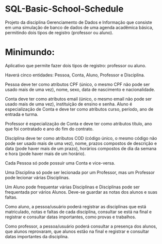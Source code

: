 # SQL-Basic-School-Schedule
Projeto da disciplina Gerenciamento de Dados e Informação que consiste em uma simulação de banco de dados de uma agenda acadêmica básica, permitindo dois tipos de registro (professor ou aluno).
# Minimundo:
Aplicativo que permite fazer dois tipos de registro: professor ou aluno. 

Haverá cinco entidades: Pessoa, Conta, Aluno, Professor e Disciplina.

Pessoa deve ter como atributos CPF (único, o mesmo CPF não pode ser usado mais de uma vez), nome, sexo, data de nascimento e nacionalidade.

Conta deve ter como atributos email (único, o mesmo email não pode ser usado mais de uma vez), instituição de ensino e senha.
Aluno é especialização de Conta e deve ter como atributos curso, período, ano de entrada e turma.

Professor é especialização de Conta e deve ter como atributos título, ano que foi contratado e ano do fim do contrato.

Disciplina deve ter como atributos COD (código único, o mesmo código não pode ser usado mais de uma vez), nome, prazos compostos de descrição e data (pode haver mais de um prazo), horários compostos de dia da semana e hora (pode haver mais de um horário).

Cada Pessoa só pode possuir uma Conta e vice-versa.

Uma Disciplina só pode ser lecionada por um Professor, mas um Professor pode lecionar várias Disciplinas.

Um Aluno pode frequentar várias Disciplinas e Disciplinas pode ser frequentada por vários Alunos. Deve-se guardar as notas dos alunos e suas faltas.

Como aluno, a pessoa/usuário poderá registrar as disciplinas que está matriculado, notas e faltas de cada disciplina, consultar se está na final e registrar e consultar datas importantes, como provas e trabalhos.

Como professor, a pessoa/usuário poderá consultar a presença dos alunos, que alunos reprovaram, que alunos estão na final e registrar e consultar datas importantes da disciplina.
